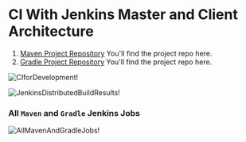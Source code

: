 # CI With Jenkins Master and Client Architecture
1. [Maven Project Repository](https://github.com/awanmbandi/realworld-cicd-pipeline-project/tree/maven-sonarqube-nexus-jenkins) You'll find the project repo here.
2. [Gradle Project Repository](https://github.com/awanmbandi/realworld-cicd-pipeline-project/tree/gradle-sonarqube-nexus-jenkins) You'll find the project repo here.

![CIforDevelopment!](https://lucid.app/publicSegments/view/64a259a4-f8bd-4d2a-bd47-5ed09064197b/image.png)

![JenkinsDistributedBuildResults!](https://lucid.app/publicSegments/view/1da9bc53-1f84-4e3f-b4c6-424b1187be4d/image.png)

### All `Maven` and `Gradle` Jenkins Jobs
![AllMavenAndGradleJobs!](https://lucid.app/publicSegments/view/f56dee6f-661c-4188-a868-e17cbf25a877/image.png)